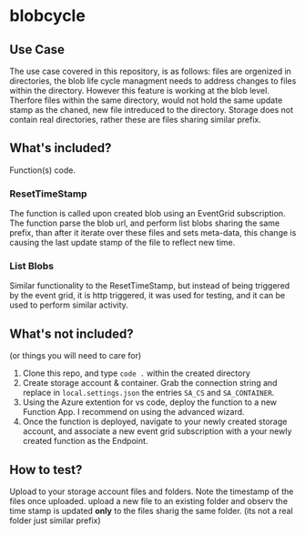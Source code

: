 # blobcycle

## Use Case
The use case covered in this repository, is as follows: files are orgenized in directories, the blob life cycle managment needs to address changes to files within the directory. However this feature is working at the blob level. Therfore files within the same directory, would not hold the same update stamp as the chaned, new file intreduced to the directory.
Storage does not contain real directories, rather these are files sharing similar prefix.

## What's included?
Function(s) code.

### ResetTimeStamp
The function is called upon created blob using an EventGrid subscription. The function parse the blob url, and perform list blobs sharing the same prefix, than after it iterate over these files and sets meta-data, this change is causing the last update stamp of the file to reflect new time.

### List Blobs
Similar functionality to the ResetTimeStamp, but instead of being triggered by the event grid, it is http triggered, it was used for testing, and it can be used to perform similar activity.

## What's not included?
(or things you will need to care for)
1. Clone this repo, and type `code .` within the created directory
2. Create storage account & container. Grab the connection string and replace in `local.settings.json` the entries `SA_CS` and `SA_CONTAINER`.
3. Using the Azure extention for vs code, deploy the function to a new Function App. I recommend on using the advanced wizard.
4. Once the function is deployed, navigate to your newly created storage account, and associate a new event grid subscription with a your newly created function as the Endpoint.

## How to test?
Upload to your storage account files and folders. Note the timestamp of the files once uploaded. upload a new file to an existing folder and observ the time stamp is updated **only** to the files sharig the same folder. (its not a real folder just similar prefix)
